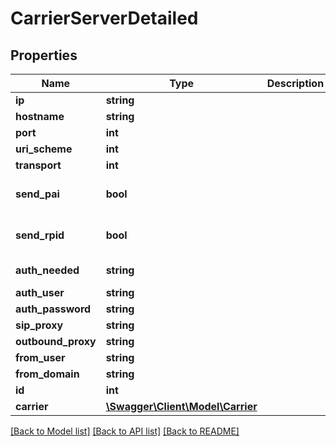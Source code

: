 # CarrierServerDetailed

## Properties
Name | Type | Description | Notes
------------ | ------------- | ------------- | -------------
**ip** | **string** |  | [optional] 
**hostname** | **string** |  | [optional] 
**port** | **int** |  | [optional] 
**uri_scheme** | **int** |  | [optional] 
**transport** | **int** |  | [optional] 
**send_pai** | **bool** |  | [optional] [default to false]
**send_rpid** | **bool** |  | [optional] [default to false]
**auth_needed** | **string** |  | [default to 'no']
**auth_user** | **string** |  | [optional] 
**auth_password** | **string** |  | [optional] 
**sip_proxy** | **string** |  | [optional] 
**outbound_proxy** | **string** |  | [optional] 
**from_user** | **string** |  | [optional] 
**from_domain** | **string** |  | [optional] 
**id** | **int** |  | [optional] 
**carrier** | [**\Swagger\Client\Model\Carrier**](Carrier.md) |  | 

[[Back to Model list]](../README.md#documentation-for-models) [[Back to API list]](../README.md#documentation-for-api-endpoints) [[Back to README]](../README.md)


